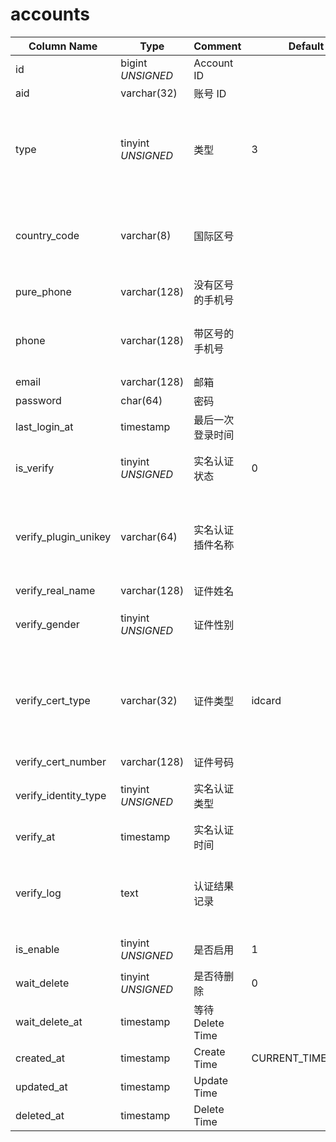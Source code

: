 # accounts

| Column Name | Type | Comment | Default | Null | Remark |
| --- | --- | --- | --- | --- | --- |
| id | bigint *UNSIGNED* | Account ID |  | NO | 自动递赠 |
| aid | varchar(32) | 账号 ID |  | NO | **唯一值** |
| type | tinyint *UNSIGNED* | 类型 | 3 | NO | 1.超级管理员<br>2.普通管理员<br>3.普通用户 |
| country_code | varchar(8) | 国际区号 |  | YES | 格式无加号，例如中国是 86，美国是 1 |
| pure_phone | varchar(128) | 没有区号的手机号 |  | YES | 不带国际区号 |
| phone | varchar(128) | 带区号的手机号 |  | YES | **唯一值** 带国际区号（区号无加号） |
| email | varchar(128) | 邮箱 |  | YES | **唯一值** |
| password | char(64) | 密码 |  | YES | 加密存储 |
| last_login_at | timestamp | 最后一次登录时间 |  | NO |  |
| is_verify | tinyint *UNSIGNED* | 实名认证状态 | 0 | NO | 0.未认证 / 1.已认证 |
| verify_plugin_unikey | varchar(64) | 实名认证插件名称 |  | YES | 哪个插件处理的认证，关联字段 [plugins->unikey](../plugins/plugins.md) |
| verify_real_name | varchar(128) | 证件姓名 |  | YES |  |
| verify_gender | tinyint *UNSIGNED* | 证件性别 |  | NO | 0.未知 / 1.男 / 2.女 |
| verify_cert_type | varchar(32) | 证件类型 | idcard | YES | `idcard` 身份证<br>`passport` 护照<br>`driving` 驾驶证<br>`business` 营业执照 |
| verify_cert_number | varchar(128) | 证件号码 |  | YES |  |
| verify_identity_type | tinyint *UNSIGNED* | 实名认证类型 |  | YES | 0.未知 / 1.个人 / 2.企业 |
| verify_at | timestamp | 实名认证时间 |  | YES |  |
| verify_log | text | 认证结果记录 |  | YES | 接口返回数据包完整备份<br>**注意数据脱敏** |
| is_enable | tinyint *UNSIGNED* | 是否启用 | 1 | NO | 0.禁用 / 1.正常 |
| wait_delete | tinyint *UNSIGNED* | 是否待删除 | 0 | NO | 0.否 / 1.是 |
| wait_delete_at | timestamp | 等待Delete Time |  | YES |  |
| created_at | timestamp | Create Time | CURRENT_TIMESTAMP | NO |  |
| updated_at | timestamp | Update Time |  | YES |  |
| deleted_at | timestamp | Delete Time |  | YES |  |
